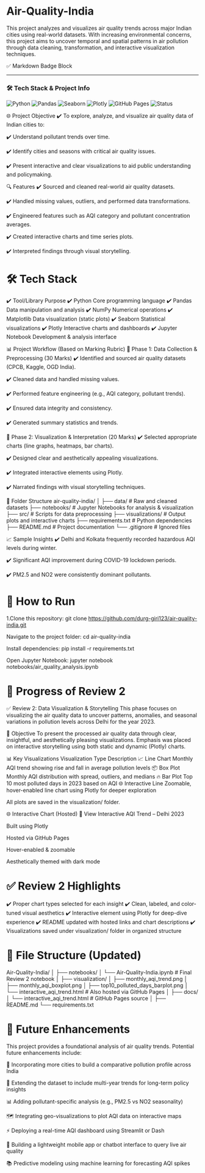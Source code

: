 # Air-Quality-India
This project analyzes and visualizes air quality trends across major Indian cities using real-world datasets. With increasing environmental concerns, this project aims to uncover temporal and spatial patterns in air pollution through data cleaning, transformation, and interactive visualization techniques.

✅ Markdown Badge Block

---

### 🛠️ Tech Stack & Project Info

![Python](https://img.shields.io/badge/Python-3.10-blue.svg)
![Pandas](https://img.shields.io/badge/Library-pandas-150458)
![Seaborn](https://img.shields.io/badge/Visualization-seaborn-8A2BE2)
![Plotly](https://img.shields.io/badge/Interactive-Plotly-orange)
![GitHub Pages](https://img.shields.io/badge/Hosted-GitHub%20Pages-green)
![Status](https://img.shields.io/badge/Status-Completed-brightgreen)


🌐 Project Objective
✔️ To explore, analyze, and visualize air quality data of Indian cities to:

✔️ Understand pollutant trends over time.

✔️ Identify cities and seasons with critical air quality issues.

✔️ Present interactive and clear visualizations to aid public understanding and policymaking.



🔍 Features
✔️ Sourced and cleaned real-world air quality datasets.

✔️ Handled missing values, outliers, and performed data transformations.

✔️ Engineered features such as AQI category and pollutant concentration averages.

✔️ Created interactive charts and time series plots.

✔️ Interpreted findings through visual storytelling.



# 🛠️ Tech Stack
✔️ Tool/Library	Purpose
✔️ Python	Core programming language
✔️ Pandas	Data manipulation and analysis
✔️ NumPy	Numerical operations
✔️ Matplotlib	Data visualization (static plots)
✔️ Seaborn	Statistical visualizations
✔️ Plotly	Interactive charts and dashboards
✔️ Jupyter Notebook	Development & analysis interface



📊 Project Workflow (Based on Marking Rubric)
🔹 Phase 1: Data Collection & Preprocessing (30 Marks)
✔️ Identified and sourced air quality datasets (CPCB, Kaggle, OGD India).

✔️ Cleaned data and handled missing values.

✔️ Performed feature engineering (e.g., AQI category, pollutant trends).

✔️ Ensured data integrity and consistency.

✔️ Generated summary statistics and trends.


🔹 Phase 2: Visualization & Interpretation (20 Marks)
✔️ Selected appropriate charts (line graphs, heatmaps, bar charts).

✔️ Designed clear and aesthetically appealing visualizations.

✔️ Integrated interactive elements using Plotly.

✔️ Narrated findings with visual storytelling techniques.



📂 Folder Structure
air-quality-india/
│
├── data/                   # Raw and cleaned datasets
├── notebooks/              # Jupyter Notebooks for analysis & visualization
├── src/                    # Scripts for data preprocessing
├── visualizations/         # Output plots and interactive charts
├── requirements.txt        # Python dependencies
├── README.md               # Project documentation
└── .gitignore              # Ignored files


📈 Sample Insights
✔️ Delhi and Kolkata frequently recorded hazardous AQI levels during winter.

✔️ Significant AQI improvement during COVID-19 lockdown periods.

✔️ PM2.5 and NO2 were consistently dominant pollutants.



# 🚀 How to Run
1.Clone this repository:
git clone https://github.com/durg-giri123/air-quality-india.git

Navigate to the project folder:
cd air-quality-india

Install dependencies:
pip install -r requirements.txt

Open Jupyter Notebook:
jupyter notebook notebooks/air_quality_analysis.ipynb








# 🚀 Progress of Review 2

✅ Review 2: Data Visualization & Storytelling
This phase focuses on visualizing the air quality data to uncover patterns, anomalies, and seasonal variations in pollution levels across Delhi for the year 2023.


📌 Objective
To present the processed air quality data through clear, insightful, and aesthetically pleasing visualizations. Emphasis was placed on interactive storytelling using both static and dynamic (Plotly) charts.

📊 Key Visualizations
Visualization Type	Description
📈 Line Chart	Monthly AQI trend showing rise and fall in average pollution levels
📦 Box Plot	Monthly AQI distribution with spread, outliers, and medians
🔥 Bar Plot	Top 10 most polluted days in 2023 based on AQI
🌐 Interactive Line	Zoomable, hover-enabled line chart using Plotly for deeper exploration

All plots are saved in the visualization/ folder.

🌐 Interactive Chart (Hosted)
🔗 View Interactive AQI Trend – Delhi 2023

Built using Plotly

Hosted via GitHub Pages

Hover-enabled & zoomable

Aesthetically themed with dark mode


# ✅ Review 2 Highlights
✔️ Proper chart types selected for each insight
✔️ Clean, labeled, and color-tuned visual aesthetics
✔️ Interactive element using Plotly for deep-dive experience
✔️ README updated with hosted links and chart descriptions
✔️ Visualizations saved under visualization/ folder in organized structure

# 📁 File Structure (Updated)

Air-Quality-India/
│
├── notebooks/
│   └── Air-Quality-India.ipynb          # Final Review 2 notebook
│
├── visualization/
│   ├── monthly_aqi_trend.png
│   ├── monthly_aqi_boxplot.png
│   ├── top10_polluted_days_barplot.png
│   └── interactive_aqi_trend.html       # Also hosted via GitHub Pages
│
├── docs/
│   └── interactive_aqi_trend.html       # GitHub Pages source
│
├── README.md
└── requirements.txt



# 🔭 Future Enhancements
This project provides a foundational analysis of air quality trends. Potential future enhancements include:

📍 Incorporating more cities to build a comparative pollution profile across India

📅 Extending the dataset to include multi-year trends for long-term policy insights

📊 Adding pollutant-specific analysis (e.g., PM2.5 vs NO2 seasonality)

🗺️ Integrating geo-visualizations to plot AQI data on interactive maps

⚡ Deploying a real-time AQI dashboard using Streamlit or Dash

📲 Building a lightweight mobile app or chatbot interface to query live air quality

📚 Predictive modeling using machine learning for forecasting AQI spikes
